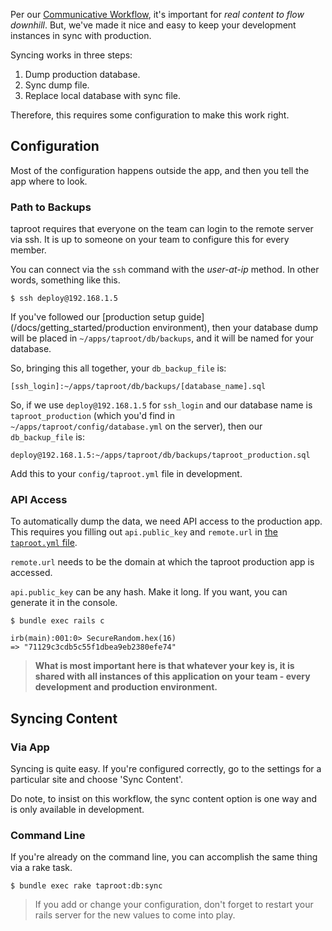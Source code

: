 Per our [Communicative Workflow](/docs/communicative_workflow), it's important for *real content to flow downhill*. But, we've made it nice and easy to keep your development instances in sync with production.

Syncing works in three steps:

1. Dump production database.
2. Sync dump file.
3. Replace local database with sync file.

Therefore, this requires some configuration to make this work right.

Configuration
----------------

Most of the configuration happens outside the app, and then you tell the app where to look.

### Path to Backups

taproot requires that everyone on the team can login to the remote server via ssh. It is up to someone on your team to configure this for every member.

You can connect via the `ssh` command with the *user-at-ip* method. In other words, something like this.

```text
$ ssh deploy@192.168.1.5
```

If you've followed our [production setup guide](/docs/getting_started/production environment), then your database dump will be placed in `~/apps/taproot/db/backups`, and it will be named for your database.

So, bringing this all together, your `db_backup_file` is:

```text
[ssh_login]:~/apps/taproot/db/backups/[database_name].sql
```

So, if we use `deploy@192.168.1.5` for `ssh_login` and our database name is `taproot_production` (which you'd find in `~/apps/taproot/config/database.yml` on the server), then our `db_backup_file` is:

```text
deploy@192.168.1.5:~/apps/taproot/db/backups/taproot_production.sql
```

Add this to your `config/taproot.yml` file in development.

### API Access

To automatically dump the data, we need API access to the production app. This requires you filling out `api.public_key` and `remote.url` in [the `taproot.yml` file](/docs/getting_started/the_configuration_file).

`remote.url` needs to be the domain at which the taproot production app is accessed.

`api.public_key` can be any hash. Make it long. If you want, you can generate it in the console.

```text
$ bundle exec rails c

irb(main):001:0> SecureRandom.hex(16)
=> "71129c3cdb5c55f1dbea9eb2380efe74"
```

> **What is most important here is that whatever your key is, it is shared with all instances of this application on your team - every development and production environment.**

Syncing Content
----------------

### Via App

Syncing is quite easy. If you're configured correctly, go to the settings for a particular site and choose 'Sync Content'.

Do note, to insist on this workflow, the sync content option is one way and is only available in development.

### Command Line

If you're already on the command line, you can accomplish the same thing via a rake task.

```text
$ bundle exec rake taproot:db:sync
```

> If you add or change your configuration, don't forget to restart your rails server for the new values to come into play.

